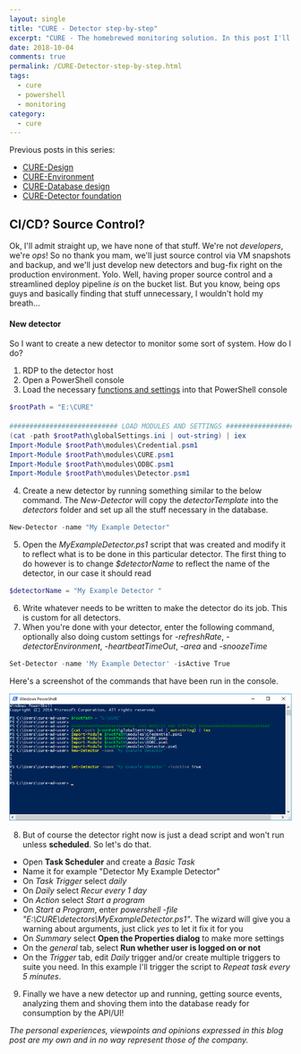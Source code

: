 ```yaml
---
layout: single
title: "CURE - Detector step-by-step"
excerpt: "CURE - The homebrewed monitoring solution. In this post I'll describe the steps for setting up an example detector."
date: 2018-10-04
comments: true
permalink: /CURE-Detector-step-by-step.html
tags:
  - cure
  - powershell
  - monitoring
category:
  - cure
---
```

Previous posts in this series:
- [CURE-Design](/CURE-Design.html)
- [CURE-Environment](/CURE-Environment.html)
- [CURE-Database design](/CURE-Database-design.html)
- [CURE-Detector foundation](/CURE-Detector-foundation.html)

## CI/CD? Source Control?
Ok, I'll admit straight up, we have none of that stuff.
We're not *developers*, we're *ops*! So no thank you mam, we'll just source control via VM snapshots and backup, and we'll just develop new detectors and bug-fix right on the production environment. 
Yolo.
Well, having proper source control and a streamlined deploy pipeline *is* on the bucket list. But you know, being ops guys and basically finding that stuff unnecessary, I wouldn't hold my breath...

#### New detector
So I want to create a new detector to monitor some sort of system. How do I do? 
1. RDP to the detector host
2. Open a PowerShell console
3. Load the necessary [functions and settings](/CURE-Detector-foundation.html) into that PowerShell console

```powershell
$rootPath = "E:\CURE"

########################### LOAD MODULES AND SETTINGS #############################
(cat -path $rootPath\globalSettings.ini | out-string) | iex
Import-Module $rootPath\modules\Credential.psm1
Import-Module $rootPath\modules\CURE.psm1
Import-Module $rootPath\modules\ODBC.psm1
Import-Module $rootPath\modules\Detector.psm1
```

4. Create a new detector by running something similar to the below command. The *New-Detector* will copy the *detectorTemplate* into the *detectors* folder and set up all the stuff necessary in the database.
 
```powershell
New-Detector -name "My Example Detector"
```

5. Open the *MyExampleDetector.ps1* script that was created and modify it to reflect what is to be done in this particular detector. The first thing to do however is to change *$detectorName* to reflect the name of the detector, in our case it should read

```powershell
$detectorName = "My Example Detector "
```

6. Write whatever needs to be written to make the detector do its job. This is custom for all detectors.
7. When you're done with your detector, enter the following command, optionally also doing custom settings for *-refreshRate*,  *-detectorEnvironment*, *-heartbeatTimeOut*, *-area* and *-snoozeTime* 

```powershell
Set-Detector -name 'My Example Detector' -isActive True
```

Here's a screenshot of the commands that have been run in the console.

![New detector commands](/assets/images/new-detector-commands.png)

8. But of course the detector right now is just a dead script and won't run unless **scheduled**. So let's do that.
- Open **Task Scheduler** and create a *Basic Task*
- Name it for example "Detector My Example Detector"
- On *Task Trigger* select *daily*
- On *Daily* select *Recur every 1 day*
- On *Action* select *Start a program*
- On *Start a Program*, enter *powershell -file "E:\CURE\detectors\MyExampleDetector.ps1"*. The wizard will give you a warning about arguments, just click *yes* to let it fix it for you
- On *Summary* select **Open the Properties dialog** to make more settings
- On the *general* tab, select **Run whether user is logged on or not**
- On the *Trigger* tab, edit *Daily* trigger and/or create multiple triggers to suite you need. In this example I'll trigger the script to *Repeat task every 5 minutes*.
9. Finally we have a new detector up and running, getting source events, analyzing them and shoving them into the database ready for consumption by the API/UI!


*The personal experiences, viewpoints and opinions expressed in this blog post are my own and in no way represent those of the company.*


